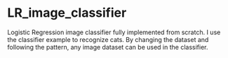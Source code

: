 # LR_image_classifier
Logistic Regression image classifier fully implemented from scratch. I use the classifier example to recognize cats. By changing the dataset and following the pattern, any image dataset can be used in the classifier.
